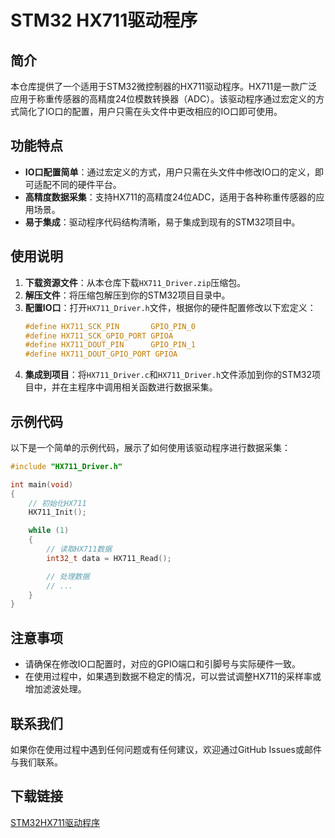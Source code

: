 # STM32 HX711驱动程序

## 简介

本仓库提供了一个适用于STM32微控制器的HX711驱动程序。HX711是一款广泛应用于称重传感器的高精度24位模数转换器（ADC）。该驱动程序通过宏定义的方式简化了IO口的配置，用户只需在头文件中更改相应的IO口即可使用。

## 功能特点

- **IO口配置简单**：通过宏定义的方式，用户只需在头文件中修改IO口的定义，即可适配不同的硬件平台。
- **高精度数据采集**：支持HX711的高精度24位ADC，适用于各种称重传感器的应用场景。
- **易于集成**：驱动程序代码结构清晰，易于集成到现有的STM32项目中。

## 使用说明

1. **下载资源文件**：从本仓库下载`HX711_Driver.zip`压缩包。
2. **解压文件**：将压缩包解压到你的STM32项目目录中。
3. **配置IO口**：打开`HX711_Driver.h`文件，根据你的硬件配置修改以下宏定义：
   ```c
   #define HX711_SCK_PIN       GPIO_PIN_0
   #define HX711_SCK_GPIO_PORT GPIOA
   #define HX711_DOUT_PIN      GPIO_PIN_1
   #define HX711_DOUT_GPIO_PORT GPIOA
   ```
4. **集成到项目**：将`HX711_Driver.c`和`HX711_Driver.h`文件添加到你的STM32项目中，并在主程序中调用相关函数进行数据采集。

## 示例代码

以下是一个简单的示例代码，展示了如何使用该驱动程序进行数据采集：

```c
#include "HX711_Driver.h"

int main(void)
{
    // 初始化HX711
    HX711_Init();

    while (1)
    {
        // 读取HX711数据
        int32_t data = HX711_Read();

        // 处理数据
        // ...
    }
}
```

## 注意事项

- 请确保在修改IO口配置时，对应的GPIO端口和引脚号与实际硬件一致。
- 在使用过程中，如果遇到数据不稳定的情况，可以尝试调整HX711的采样率或增加滤波处理。

## 联系我们

如果你在使用过程中遇到任何问题或有任何建议，欢迎通过GitHub Issues或邮件与我们联系。

## 下载链接

[STM32HX711驱动程序](https://pan.quark.cn/s/3c28e4fdc264)
